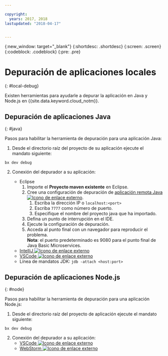 ```yaml
---

copyright:
  years: 2017, 2018
lastupdated: "2018-04-17"


---
```

{:new_window: target="_blank"}
{:shortdesc: .shortdesc}
{:screen: .screen}
{:codeblock: .codeblock}
{:pre: .pre}

# Depuración de aplicaciones locales
{: #local-debug}

Existen herramientas para ayudarle a depurar la aplicación en Java y Node.js en {{site.data.keyword.cloud_notm}}.

## Depuración de aplicaciones Java
{: #java}

Pasos para habilitar la herramienta de depuración para una aplicación Java:

1. Desde el directorio raíz del proyecto de su aplicación ejecute el mandato siguiente:

```
bx dev debug
```

2. Conexión del depurador a su aplicación:

	* Eclipse
      1. Importe el **Proyecto maven existente** en Eclipse.
      2. Cree una configuración de depuración de [aplicación remota Java ![Icono de enlace externo](../../icons/launch-glyph.svg "Icono de enlace externo")](http://help.eclipse.org/neon/index.jsp?topic=%2Forg.eclipse.jdt.doc.user%2Ftasks%2Ftask-remotejava_launch_config.htm).
      		1. Escriba la dirección IP o `localhost:<port>`  
      		2. Escriba `7777` como número de puerto.
      		3. Especifique el nombre del proyecto java que ha importado.
      6. Defina un punto de interrupción en el IDE.
      7. Ejecute la configuración de depuración.
      8. Acceda al punto final con un navegador para reproducir el problema.  
	   **Nota**: el puerto predeterminado es 9080 para el punto final de Java Basic Microservices.
	* [IntelliJ ![Icono de enlace externo](../../icons/launch-glyph.svg "Icono de enlace externo")](https://www.jetbrains.com/help/idea/2016.3/run-debug-configuration-remote.html)
	* [VSCode ![Icono de enlace externo](../../icons/launch-glyph.svg "Icono de enlace externo")](https://marketplace.visualstudio.com/items?itemName=donjayamanne.javadebugger)
	* Línea de mandatos JDK: `jdb -attach <host:port>`

## Depuración de aplicaciones Node.js
{: #node}

Pasos para habilitar la herramienta de depuración para una aplicación Node.js:

1. Desde el directorio raíz del proyecto de aplicación ejecute el mandato siguiente:

```
bx dev debug
```

2. Conexión del depurador a su aplicación:
	* [VSCode ![Icono de enlace externo](../../icons/launch-glyph.svg "Icono de enlace externo")](https://blog.docker.com/2016/07/live-debugging-docker/)
	* [WebStorm ![Icono de enlace externo](../../icons/launch-glyph.svg "Icono de enlace externo")](https://blog.alexseifert.com/2016/10/25/debugging-node-js-in-a-docker-container-with-webstorm/)


<!--
## Swift application debugging - content from mike tunnicliffe
{: #swift}

Steps to enable debug for a Swift application:  

1. On the App server (or system where the Swift application will run), you must start the 'lldb server':
 - `lldb-server platform -->
<!-- listen <port number>`
2. On the App server, build the Kitura-based server application using the debug configuration:
 - `swift build debug`
3. On the App server, start the Kitura-based server application:
 - `./build/debug/Kitura-Starter`
4. On the client system (also known as the host system), start the 'lldb client':
 - `lldb`
5. Configure lldb client to connect to lldb-server:
 - `(lldb) platform select remote-linux`
 - `(lldb) platform connect connect://<ip address server>:<port number server>`
6. Execute commands to debug remote program:
 - `(lldb) process attach -->
<!--pid 3626`
-->
